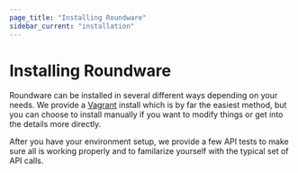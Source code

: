 ```yaml
---
page_title: "Installing Roundware"
sidebar_current: "installation"
---
```


# Installing Roundware

Roundware can be installed in several different ways depending on your needs.  We provide a [Vagrant](http://vagrantup.com) install which is by far the easiest method, but you can choose to install manually if you want to modify things or get into the details more directly.

After you have your environment setup, we provide a few API tests to make sure all is working properly and to familarize yourself with the typical set of API calls.



<!-- <div class="alert alert-info">
	<h3>Gem Install?</h3>
	<p>
		Vagrant 1.0.x had the option to be installed as a
		<a href="http://en.wikipedia.org/wiki/RubyGems">RubyGem</a>. This
		installation method has been removed for installers and packages only.
	</p>
</div> -->
